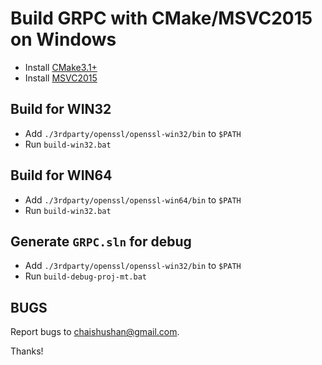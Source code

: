 # Build GRPC with CMake/MSVC2015 on Windows

- Install [CMake3.1+](http://www.cmake.org/)
- Install [MSVC2015](https://www.visualstudio.com/)

## Build for WIN32

- Add `./3rdparty/openssl/openssl-win32/bin` to `$PATH`
- Run `build-win32.bat`

## Build for WIN64

- Add `./3rdparty/openssl/openssl-win64/bin` to `$PATH`
- Run `build-win32.bat`

## Generate `GRPC.sln` for debug

- Add `./3rdparty/openssl/openssl-win32/bin` to `$PATH`
- Run `build-debug-proj-mt.bat`


## BUGS

Report bugs to <chaishushan@gmail.com>.

Thanks!

